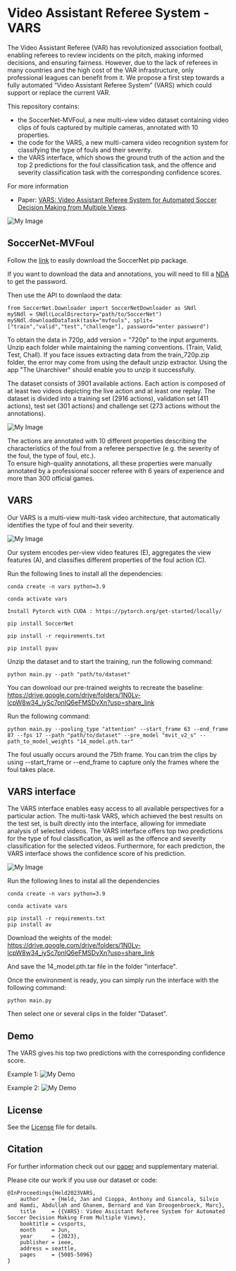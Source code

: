 

# Video Assistant Referee System - VARS

The Video Assistant Referee (VAR) has revolutionized association football, enabling referees to review incidents on the pitch, making informed decisions, and ensuring fairness. However, due to the lack of referees in many countries and the high cost of the VAR infrastructure, only professional leagues can benefit from it. 
We propose a first step towards a fully automated “Video Assistant Referee System” (VARS) which could support or replace the current VAR.

This repository contains:
 * the SoccerNet-MVFoul, a new multi-view video dataset containing video clips of fouls captured by multiple cameras, annotated with 10 properties.
 * the code for the VARS, a new multi-camera video recognition system for classifying the type of fouls and their severity. 
* the VARS interface, which shows the ground truth of the action and the top 2 predictions for the foul classification task, and the offence and severity classification task with the corresponding confidence scores.

For more information
* Paper: [VARS: Video Assistant Referee System for Automated Soccer Decision Making from Multiple Views](https://arxiv.org/abs/2304.04617).


![My Image](images/abstract_image.jpg)
## SoccerNet-MVFoul

Follow the [link](https://pypi.org/project/SoccerNet/) to easily download the SoccerNet pip package.

If you want to download the data and annotations, you will need to fill a [NDA](https://docs.google.com/forms/d/e/1FAIpQLSfYFqjZNm4IgwGnyJXDPk2Ko_lZcbVtYX73w5lf6din5nxfmA/viewform) to get the password.

Then use the API to downlaod the data:

```
from SoccerNet.Downloader import SoccerNetDownloader as SNdl
mySNdl = SNdl(LocalDirectory="path/to/SoccerNet")
mySNdl.downloadDataTask(task="mvfouls", split=["train","valid","test","challenge"], password="enter password")
```
To obtain the data in 720p, add version = "720p" to the input arguments. 
Unzip each folder while maintaining the naming conventions. (Train, Valid, Test, Chall). If you face issues extracting data from the train_720p.zip folder, the error may come from using the default unzip extractor. Using the app "The Unarchiver" should enable you to unzip it successfully.

The dataset consists of 3901 available actions. Each action is composed of at least two videos depicting the live action and at least one replay. 
The dataset is divided into a training set (2916 actions), validation set (411 actions), test set (301 actions) and challenge set (273 actions without the annotations).

![My Image](images/dataset_example.png)

The actions are annotated with 10 different properties describing the characteristics of the foul from a referee
perspective (e.g. the severity of the foul, the type of foul,
etc.). \
To ensure high-quality annotations, all these properties were manually annotated by a professional soccer referee with 6 years of experience and more than 300 official
games.
## VARS

Our VARS is a multi-view multi-task video architecture, that automatically identifies the type of foul and their severity. 

![My Image](images/pipeline_mvfoul.jpg)

Our system encodes per-view video features (E), aggregates the view features (A), and classifies different properties of the foul action (C).

Run the following lines to install all the dependencies:
```
conda create -n vars python=3.9

conda activate vars

Install Pytorch with CUDA : https://pytorch.org/get-started/locally/

pip install SoccerNet

pip install -r requirements.txt

pip install pyav

```
Unzip the dataset and to start the training, run the following command:

```
python main.py --path "path/to/dataset" 
```
You can download our pre-trained weights to recreate the baseline: https://drive.google.com/drive/folders/1N0Lv-lcpW8w34_iySc7pnlQ6eFMSDvXn?usp=share_link

Run the following command:

```
python main.py --pooling_type "attention" --start_frame 63 --end_frame 87 --fps 17 --path "path/to/dataset" --pre_model "mvit_v2_s" --path_to_model_weights "14_model.pth.tar"
```

The foul usually occurs around the 75th frame. You can trim the clips by using --start_frame or --end_frame to capture only the frames where the foul takes place.

## VARS interface

The VARS interface enables easy access to all available
perspectives for a particular action. The multi-task VARS,
which achieved the best results on the test set, is built directly into the interface, allowing for immediate analysis of
selected videos. The VARS interface offers top two predictions for the type of foul classification, as well as the offence and severity classification for the selected videos. Furthermore, for each prediction, the VARS interface shows the confidence score of his prediction.

![My Image](images/vars_interface.png)

Run the following lines to instal all the dependencies
```
conda create -n vars python=3.9

conda activate vars

pip install -r requirements.txt
pip install av
```
Download the weights of the model: https://drive.google.com/drive/folders/1N0Lv-lcpW8w34_iySc7pnlQ6eFMSDvXn?usp=share_link

And save the 14_model.pth.tar file in the folder "interface".

Once the environment is ready, you can simply run the interface with the following command:
```
python main.py
```
Then select one or several clips in the folder "Dataset".


## Demo
The VARS gives his top two predictions with the corresponding confidence score.

Example 1:
![My Demo](images/HighLeg_RedCard_GIF.gif)

Example 2:
![My Demo](images/Tackling_YellowCard_GIF.gif)

## License
See the [License](LICENSE) file for details.



## Citation

For further information check out our [paper](https://arxiv.org/abs/2304.04617) and supplementary material.

Please cite our work if you use our dataset or code:
```
@InProceedings{Held2023VARS,
    author    = {Held, Jan and Cioppa, Anthony and Giancola, Silvio and Hamdi, Abdullah and Ghanem, Bernard and Van Droogenbroeck, Marc},
    title     = {{VARS}: Video Assistant Referee System for Automated Soccer Decision Making From Multiple Views},
    booktitle = cvsports,
    month     = Jun,
    year      = {2023},
	publisher = ieee,
	address = seattle,
    pages     = {5085-5096}
}
```
